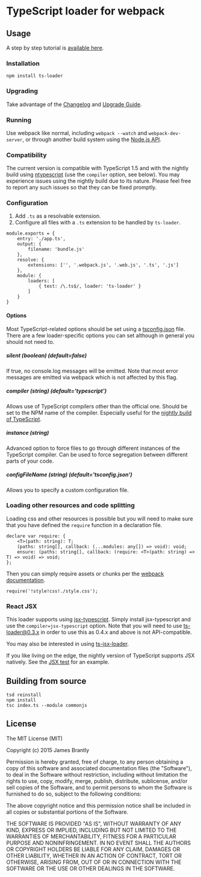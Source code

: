 # TypeScript loader for webpack

## Usage

A step by step tutorial is [available here](http://www.jbrantly.com/typescript-and-webpack/).

### Installation

```
npm install ts-loader
```

### Upgrading

Take advantage of the [Changelog](CHANGELOG.md) and [Upgrade Guide](UPGRADE.md).

### Running

Use webpack like normal, including `webpack --watch` and `webpack-dev-server`, or through another
build system using the [Node.js API](http://webpack.github.io/docs/node.js-api.html).

### Compatibility

The current version is compatible with TypeScript 1.5 and with the nightly build using [ntypescript](https://github.com/basarat/ntypescript) (use the `compiler` option, see below). You may experience issues using the nightly build due to its nature. Please feel free to report any such issues so that they can be fixed promptly.

### Configuration

1. Add `.ts` as a resolvable extension.
2. Configure all files with a `.ts` extension to be handled by `ts-loader`.

```
module.exports = {
    entry: './app.ts',
    output: {
        filename: 'bundle.js'
    },
    resolve: {
        extensions: ['', '.webpack.js', '.web.js', '.ts', '.js']
    },
    module: {
        loaders: [
            { test: /\.ts$/, loader: 'ts-loader' }
        ]
    }
}
```

#### Options

Most TypeScript-related options should be set using a 
[tsconfig.json](https://github.com/Microsoft/TypeScript/wiki/tsconfig.json)
file. There are a few loader-specific options you can set although in general
you should not need to.

##### silent *(boolean) (default=false)*

If true, no console.log messages will be emitted. Note that most error
messages are emitted via webpack which is not affected by this flag.

##### compiler *(string) (default='typescript')*

Allows use of TypeScript compilers other than the official one. Should be
set to the NPM name of the compiler. Especially useful for the [nightly
build of TypeScript](https://github.com/basarat/ntypescript).

##### instance *(string)*

Advanced option to force files to go through different instances of the
TypeScript compiler. Can be used to force segregation between different parts
of your code.

##### configFileName *(string) (default='tsconfig.json')*

Allows you to specify a custom configuration file.

### Loading other resources and code splitting

Loading css and other resources is possible but you will need to make sure that
you have defined the `require` function in a declaration file.

```
declare var require: {
    <T>(path: string): T;
    (paths: string[], callback: (...modules: any[]) => void): void;
    ensure: (paths: string[], callback: (require: <T>(path: string) => T) => void) => void;
};
```

Then you can simply require assets or chunks per the [webpack documentation](http://webpack.github.io/docs).

```
require('!style!css!./style.css');
```

### React JSX

This loader supports using [jsx-typescript](https://github.com/fdecampredon/jsx-typescript).
Simply install jsx-typescript and use the `compiler=jsx-typescript` option. Note that you
will need to use ts-loader@0.3.x in order to use this as 0.4.x and above is not API-compatible. 

You may also be interested in using [ts-jsx-loader](https://github.com/jbrantly/ts-jsx-loader).

If you like living on the edge, the nightly version of TypeScript supports JSX natively. See
the [JSX test](test/jsx) for an example.

## Building from source

```
tsd reinstall
npm install
tsc index.ts --module commonjs
```

## License

The MIT License (MIT)

Copyright (c) 2015 James Brantly

Permission is hereby granted, free of charge, to any person obtaining a copy
of this software and associated documentation files (the "Software"), to deal
in the Software without restriction, including without limitation the rights
to use, copy, modify, merge, publish, distribute, sublicense, and/or sell
copies of the Software, and to permit persons to whom the Software is
furnished to do so, subject to the following conditions:

The above copyright notice and this permission notice shall be included in all
copies or substantial portions of the Software.

THE SOFTWARE IS PROVIDED "AS IS", WITHOUT WARRANTY OF ANY KIND, EXPRESS OR
IMPLIED, INCLUDING BUT NOT LIMITED TO THE WARRANTIES OF MERCHANTABILITY,
FITNESS FOR A PARTICULAR PURPOSE AND NONINFRINGEMENT. IN NO EVENT SHALL THE
AUTHORS OR COPYRIGHT HOLDERS BE LIABLE FOR ANY CLAIM, DAMAGES OR OTHER
LIABILITY, WHETHER IN AN ACTION OF CONTRACT, TORT OR OTHERWISE, ARISING FROM,
OUT OF OR IN CONNECTION WITH THE SOFTWARE OR THE USE OR OTHER DEALINGS IN THE
SOFTWARE.

